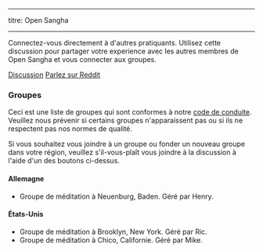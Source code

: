 * * *

titre: Open Sangha

* * *

Connectez-vous directement à d'autres pratiquants. Utilisez cette discussion pour partager votre experience avec les autres membres de Open Sangha et vous connecter aux groupes.

[Discussion](https://discord.gg/Tyqd22a?classes=btn,btn-primary) [Parlez sur Reddit](https://www.reddit.com/r/OpenBuddhaDharma/?classes=btn,btn-primary)

### Groupes

Ceci est une liste de groupes qui sont conformes à notre [code de conduite](../code/). Veuillez nous prévenir si certains groupes n'apparaissent pas ou si ils ne respectent pas nos normes de qualité.

Si vous souhaitez vous joindre à un groupe ou fonder un nouveau groupe dans votre région, veuillez s'il-vous-plaît vous joindre à la discussion à l'aide d'un des boutons ci-dessus.

#### Allemagne

- Groupe de méditation à Neuenburg, Baden. Géré par Henry.

#### États-Unis

- Groupe de méditation à Brooklyn, New York. Géré par Ric.
- Groupe de méditation à Chico, Californie. Géré par Mike.